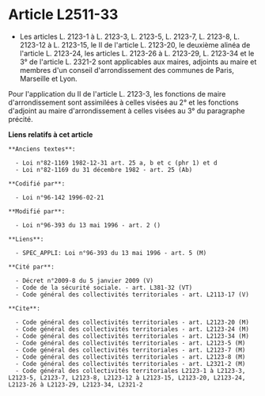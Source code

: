 # Article L2511-33

- Les articles L. 2123-1 à L. 2123-3, L. 2123-5, L. 2123-7, L. 2123-8, L. 2123-12 à L. 2123-15, le II de l'article L.
2123-20, le deuxième alinéa de l'article L. 2123-24, les articles L. 2123-26 à L. 2123-29, L. 2123-34 et le 3° de l'article
L. 2321-2 sont applicables aux maires, adjoints au maire et membres d'un conseil d'arrondissement des communes de Paris,
Marseille et Lyon.

Pour l'application du II de l'article L. 2123-3, les fonctions de maire d'arrondissement sont assimilées à celles visées au
2° et les fonctions d'adjoint au maire d'arrondissement à celles visées au 3° du paragraphe précité.

**Liens relatifs à cet article**

	**Anciens textes**:

	  - Loi n°82-1169 1982-12-31 art. 25 a, b et c (phr 1) et d
	  - Loi n°82-1169 du 31 décembre 1982 - art. 25 (Ab)

	**Codifié par**:

	  - Loi n°96-142 1996-02-21

	**Modifié par**:

	  - Loi n°96-393 du 13 mai 1996 - art. 2 ()

	**Liens**:

	  - SPEC_APPLI: Loi n°96-393 du 13 mai 1996 - art. 5 (M)

	**Cité par**:

	  - Décret n°2009-8 du 5 janvier 2009 (V)
	  - Code de la sécurité sociale. - art. L381-32 (VT)
	  - Code général des collectivités territoriales - art. L2113-17 (V)

	**Cite**:

	  - Code général des collectivités territoriales - art. L2123-20 (M)
	  - Code général des collectivités territoriales - art. L2123-24 (M)
	  - Code général des collectivités territoriales - art. L2123-34 (M)
	  - Code général des collectivités territoriales - art. L2123-5 (M)
	  - Code général des collectivités territoriales - art. L2123-7 (M)
	  - Code général des collectivités territoriales - art. L2123-8 (M)
	  - Code général des collectivités territoriales - art. L2321-2 (M)
	  - Code général des collectivités territoriales L2123-1 à L2123-3, L2123-5, L2123-7, L2123-8, L2123-12 à L2123-15, L2123-20, L2123-24, L2123-26 à L2123-29, L2123-34, L2321-2
